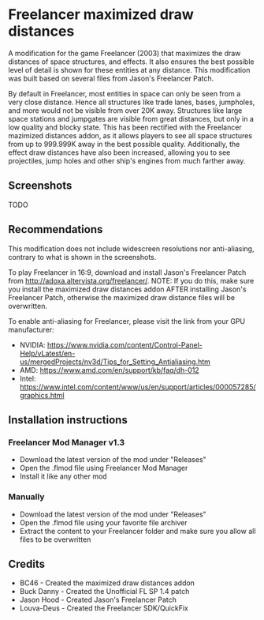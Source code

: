 # Freelancer maximized draw distances
A modification for the game Freelancer (2003) that maximizes the draw distances of space structures, and effects. It also ensures the best possible level of detail is shown for these entities at any distance. This modification was built based on several files from Jason's Freelancer Patch.

By default in Freelancer, most entities in space can only be seen from a very close distance. Hence all structures like trade lanes, bases, jumpholes, and more would not be visible from over 20K away. Structures like large space stations and jumpgates are visible from great distances, but only in a low quality and blocky state. This has been rectified with the Freelancer mazimized distances addon, as it allows players to see all space structures from up to 999.999K away in the best possible quality. Additionally, the effect draw distances have also been increased, allowing you to see projectiles, jump holes and other ship's engines from much farther away.


## Screenshots
TODO


## Recommendations 
This modification does not include widescreen resolutions nor anti-aliasing, contrary to what is shown in the screenshots.

To play Freelancer in 16:9, download and install Jason's Freelancer Patch from http://adoxa.altervista.org/freelancer/. NOTE: If you do this, make sure you install the maximized draw distances addon AFTER installing Jason's Freelancer Patch, otherwise the maximized draw distance files will be overwritten.

To enable anti-aliasing for Freelancer, please visit the link from your GPU manufacturer:
* NVIDIA: https://www.nvidia.com/content/Control-Panel-Help/vLatest/en-us/mergedProjects/nv3d/Tips_for_Setting_Antialiasing.htm
* AMD: https://www.amd.com/en/support/kb/faq/dh-012
* Intel: https://www.intel.com/content/www/us/en/support/articles/000057285/graphics.html


## Installation instructions
### Freelancer Mod Manager v1.3
* Download the latest version of the mod under "Releases"
* Open the .flmod file using Freelancer Mod Manager
* Install it like any other mod

### Manually
* Download the latest version of the mod under "Releases"
* Open the .flmod file using your favorite file archiver
* Extract the content to your Freelancer folder and make sure you allow all files to be overwritten


## Credits
* BC46 - Created the maximized draw distances addon
* Buck Danny - Created the Unofficial FL SP 1.4 patch
* Jason Hood - Created Jason's Freelancer Patch
* Louva-Deus - Created the Freelancer SDK/QuickFix
